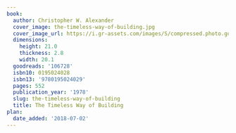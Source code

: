 ```yaml
---
book:
  author: Christopher W. Alexander
  cover_image: the-timeless-way-of-building.jpg
  cover_image_url: https://i.gr-assets.com/images/S/compressed.photo.goodreads.com/books/1348093712l/106728.jpg
  dimensions:
    height: 21.0
    thickness: 2.8
    width: 20.1
  goodreads: '106728'
  isbn10: 0195024028
  isbn13: '9780195024029'
  pages: 552
  publication_year: '1978'
  slug: the-timeless-way-of-building
  title: The Timeless Way of Building
plan:
  date_added: '2018-07-02'
---
```

